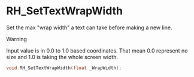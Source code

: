 # RH_SetTextWrapWidth

Set the max "wrap width" a text can take before making a new line.

> [!WARNING]
> Input value is in 0.0 to 1.0 based coordinates.
> That mean 0.0 represent no size and 1.0 is taking the whole screen width.

```cpp
void RH_SetTextWrapWidth(float _WrapWidth);
```